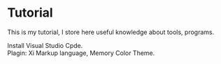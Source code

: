 # Tutorial
This is my tutorial, I store here useful knowledge about tools, programs.

Install Visual Studio Cpde.  
Plagin: Xi Markup language, Memory Color Theme.
